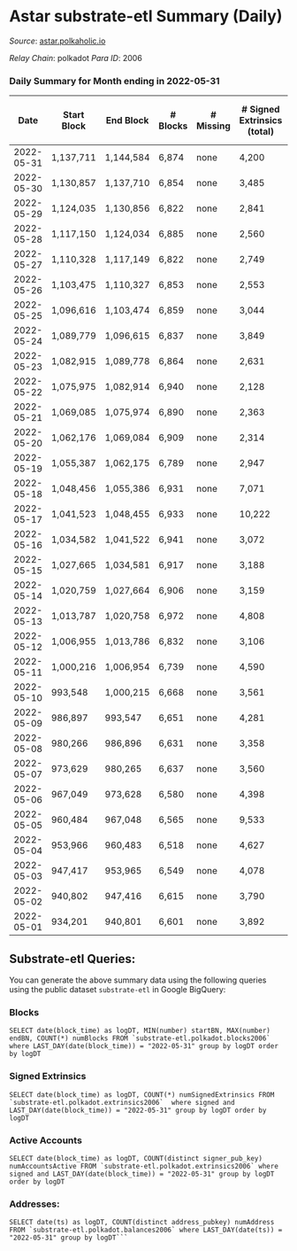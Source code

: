 # Astar substrate-etl Summary (Daily)

_Source_: [astar.polkaholic.io](https://astar.polkaholic.io)

*Relay Chain*: polkadot
*Para ID*: 2006



### Daily Summary for Month ending in 2022-05-31


| Date | Start Block | End Block | # Blocks | # Missing | # Signed Extrinsics (total) | # Active Accounts | # Addresses with Balances | # Events | # Transfers | # XCM Transfers In | # XCM Transfers Out |
| ---- | ----------- | --------- | -------- | --------- | --------------------------- | ----------------- | ------------------------- | -------- | ----------- | ------------------ | ------------------- |
| 2022-05-31 | 1,137,711 | 1,144,584 | 6,874 | none  | 4,200 | 2,292 | 348,723 | 2,227,873 | 18,707 ($15,410,339) | 158 ($348,322) |   |
| 2022-05-30 | 1,130,857 | 1,137,710 | 6,854 | none  | 3,485 | 1,771 | 348,258 | 1,903,936 | 21,017 ($29,093,579) | 46 ($549,516) |   |
| 2022-05-29 | 1,124,035 | 1,130,856 | 6,822 | none  | 2,841 | 1,446 | 347,878 | 2,130,699 | 16,930 ($1,623,800) | 54 ($15,826.10) |   |
| 2022-05-28 | 1,117,150 | 1,124,034 | 6,885 | none  | 2,560 | 1,286 |  | 2,605,359 | 11,446 ($4,147,548) | 49 ($45,285.69) |   |
| 2022-05-27 | 1,110,328 | 1,117,149 | 6,822 | none  | 2,749 | 1,364 | 346,757 | 2,565,844 | 13,050 ($9,248,401) | 75 ($32,731.53) |   |
| 2022-05-26 | 1,103,475 | 1,110,327 | 6,853 | none  | 2,553 | 1,322 | 346,422 | 2,277,835 | 11,226 ($6,900,700) | 39 ($15,354.24) |   |
| 2022-05-25 | 1,096,616 | 1,103,474 | 6,859 | none  | 3,044 | 1,467 | 346,166 | 2,342,249 | 14,617 ($18,954,215) | 25 ($15,429.19) |   |
| 2022-05-24 | 1,089,779 | 1,096,615 | 6,837 | none  | 3,849 | 1,835 |  | 1,873,460 | 15,626 ($17,285,198) | 19 ($423.45) |   |
| 2022-05-23 | 1,082,915 | 1,089,778 | 6,864 | none  | 2,631 | 1,444 |  | 1,826,430 | 10,316 ($6,117,682) | 7 ($146.19) |   |
| 2022-05-22 | 1,075,975 | 1,082,914 | 6,940 | none  | 2,128 | 1,057 | 345,206 | 1,506,700 | 9,683 ($1,958,584) | 9 ($80.89) |   |
| 2022-05-21 | 1,069,085 | 1,075,974 | 6,890 | none  | 2,363 | 1,205 |  | 1,853,714 | 10,148 ($3,978,217) | 15 ($12,448.89) |   |
| 2022-05-20 | 1,062,176 | 1,069,084 | 6,909 | none  | 2,314 | 1,176 | 344,753 | 1,728,003 | 10,358 ($4,720,577) | 17 ($2,780.53) |   |
| 2022-05-19 | 1,055,387 | 1,062,175 | 6,789 | none  | 2,947 | 1,534 | 344,378 | 1,969,245 | 11,309 ($3,276,915) | 27 ($5,133.49) |   |
| 2022-05-18 | 1,048,456 | 1,055,386 | 6,931 | none  | 7,071 | 2,759 | 343,645 | 3,246,781 | 15,354 ($9,129,625) | 32 ($10,243.63) |   |
| 2022-05-17 | 1,041,523 | 1,048,455 | 6,933 | none  | 10,222 | 1,896 | 343,267 | 3,342,384 | 16,598 ($23,148,916) | 17 ($416.37) |   |
| 2022-05-16 | 1,034,582 | 1,041,522 | 6,941 | none  | 3,072 | 1,532 |  | 3,177,790 | 13,148 ($5,278,514) | 4 ($11.72) |   |
| 2022-05-15 | 1,027,665 | 1,034,581 | 6,917 | none  | 3,188 | 1,540 |  | 2,978,630 | 14,243 ($7,012,781) |   |   |
| 2022-05-14 | 1,020,759 | 1,027,664 | 6,906 | none  | 3,159 | 1,417 |  | 3,106,061 | 15,510 ($8,768,348) |   |   |
| 2022-05-13 | 1,013,787 | 1,020,758 | 6,972 | none  | 4,808 | 2,079 |  | 3,407,508 | 21,563 ($17,634,272) |   |   |
| 2022-05-12 | 1,006,955 | 1,013,786 | 6,832 | none  | 3,106 | 1,410 |  | 3,177,322 | 22,523 ($51,303,921) |   |   |
| 2022-05-11 | 1,000,216 | 1,006,954 | 6,739 | none  | 4,590 | 1,811 |  | 3,640,332 | 23,040 ($61,485,370) |   |   |
| 2022-05-10 | 993,548 | 1,000,215 | 6,668 | none  | 3,561 | 1,715 |  | 2,391,004 | 13,690 ($14,745,340) | 2 ($30.85) |   |
| 2022-05-09 | 986,897 | 993,547 | 6,651 | none  | 4,281 | 2,080 |  | 2,709,533 | 17,514 ($20,567,593) |   |   |
| 2022-05-08 | 980,266 | 986,896 | 6,631 | none  | 3,358 | 1,683 |  | 2,547,051 | 13,791 ($9,828,856) |   |   |
| 2022-05-07 | 973,629 | 980,265 | 6,637 | none  | 3,560 | 1,750 |  | 2,623,717 | 15,108 ($10,700,464) |   |   |
| 2022-05-06 | 967,049 | 973,628 | 6,580 | none  | 4,398 | 2,061 |  | 2,653,057 | 16,886 ($15,270,066) |   |   |
| 2022-05-05 | 960,484 | 967,048 | 6,565 | none  | 9,533 | 1,957 |  | 2,827,024 | 23,114 ($23,577,515) |   |   |
| 2022-05-04 | 953,966 | 960,483 | 6,518 | none  | 4,627 | 2,128 |  | 3,129,771 | 18,572 ($27,769,504) |   |   |
| 2022-05-03 | 947,417 | 953,965 | 6,549 | none  | 4,078 | 1,919 |  | 2,693,348 | 16,775 ($19,465,928) |   |   |
| 2022-05-02 | 940,802 | 947,416 | 6,615 | none  | 3,790 | 1,908 |  | 2,577,798 | 14,737 ($16,935,850) |   |   |
| 2022-05-01 | 934,201 | 940,801 | 6,601 | none  | 3,892 | 1,850 |  | 2,233,973 | 17,014 ($19,521,470) |   |   |

## Substrate-etl Queries:
You can generate the above summary data using the following queries using the public dataset `substrate-etl` in Google BigQuery:


### Blocks
```
SELECT date(block_time) as logDT, MIN(number) startBN, MAX(number) endBN, COUNT(*) numBlocks FROM `substrate-etl.polkadot.blocks2006`  where LAST_DAY(date(block_time)) = "2022-05-31" group by logDT order by logDT
```


### Signed Extrinsics
```
SELECT date(block_time) as logDT, COUNT(*) numSignedExtrinsics FROM `substrate-etl.polkadot.extrinsics2006`  where signed and LAST_DAY(date(block_time)) = "2022-05-31" group by logDT order by logDT
```


### Active Accounts
```
SELECT date(block_time) as logDT, COUNT(distinct signer_pub_key) numAccountsActive FROM `substrate-etl.polkadot.extrinsics2006` where signed and LAST_DAY(date(block_time)) = "2022-05-31" group by logDT order by logDT
```


### Addresses:
```
SELECT date(ts) as logDT, COUNT(distinct address_pubkey) numAddress FROM `substrate-etl.polkadot.balances2006` where LAST_DAY(date(ts)) = "2022-05-31" group by logDT```

